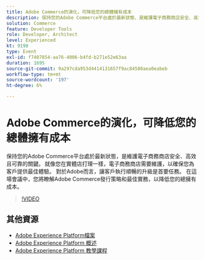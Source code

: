 ```yaml
---
title: Adobe Commerce的演化，可降低您的總體擁有成本
description: 保持您的Adobe Commerce平台處於最新狀態，是維護電子商務商店安全、高效且可靠的關鍵。 就像您在實體店打理一樣，電子商務商店需要維護，以確保您為客戶提供最佳體驗。  對於Adobe而言，讓客戶執行順暢的升級是首要任務。 在這場會議中，您將瞭解Adobe Commerce發行策略和最佳實務，以降低您的總擁有成本。
solution: Commerce
feature: Developer Tools
role: Developer, Architect
level: Experienced
kt: 9198
type: Event
exl-id: f7407854-aa76-4006-b4fd-b271e52e63aa
duration: 1695
source-git-commit: 9a297cda953d4414131657f9ac84580aea0eabeb
workflow-type: tm+mt
source-wordcount: '197'
ht-degree: 6%

---
```


# Adobe Commerce的演化，可降低您的總體擁有成本

保持您的Adobe Commerce平台處於最新狀態，是維護電子商務商店安全、高效且可靠的關鍵。 就像您在實體店打理一樣，電子商務商店需要維護，以確保您為客戶提供最佳體驗。  對於Adobe而言，讓客戶執行順暢的升級是首要任務。 在這場會議中，您將瞭解Adobe Commerce發行策略和最佳實務，以降低您的總擁有成本。

>[!VIDEO](https://video.tv.adobe.com/v/337765/?quality=12&learn=on&hidetitle=true)

## 其他資源

- [Adobe Experience Platform檔案](https://experienceleague.adobe.com/docs/experience-platform.html?lang=zh-Hant)
- [Adobe Experience Platform 概述](https://experienceleague.adobe.com/docs/experience-platform/landing/home.html?lang=zh-Hant)
- [Adobe Experience Platform 教學課程](https://experienceleague.adobe.com/docs/platform-learn/tutorials/overview.html?lang=zh-Hant)
